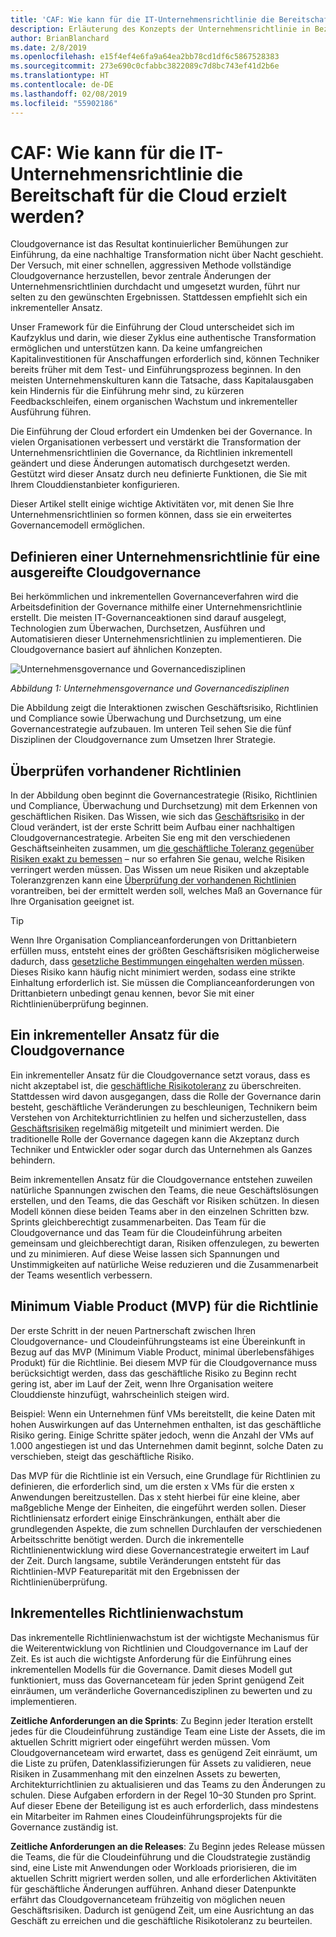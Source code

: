 ```yaml
---
title: 'CAF: Wie kann für die IT-Unternehmensrichtlinie die Bereitschaft für die Cloud erzielt werden?'
description: Erläuterung des Konzepts der Unternehmensrichtlinie in Bezug auf die Cloudgovernance
author: BrianBlanchard
ms.date: 2/8/2019
ms.openlocfilehash: e15f4ef4e6fa9a64ea2bb78cd1df6c5867528383
ms.sourcegitcommit: 273e690c0cfabbc3822089c7d8bc743ef41d2b6e
ms.translationtype: HT
ms.contentlocale: de-DE
ms.lasthandoff: 02/08/2019
ms.locfileid: "55902186"
---
```

<!-- markdownlint-disable MD026 -->

# <a name="caf-how-can-corporate-it-policy-become-cloud-ready"></a>CAF: Wie kann für die IT-Unternehmensrichtlinie die Bereitschaft für die Cloud erzielt werden?

Cloudgovernance ist das Resultat kontinuierlicher Bemühungen zur Einführung, da eine nachhaltige Transformation nicht über Nacht geschieht. Der Versuch, mit einer schnellen, aggressiven Methode vollständige Cloudgovernance herzustellen, bevor zentrale Änderungen der Unternehmensrichtlinien durchdacht und umgesetzt wurden, führt nur selten zu den gewünschten Ergebnissen. Stattdessen empfiehlt sich ein inkrementeller Ansatz.

Unser Framework für die Einführung der Cloud unterscheidet sich im Kaufzyklus und darin, wie dieser Zyklus eine authentische Transformation ermöglichen und unterstützen kann. Da keine umfangreichen Kapitalinvestitionen für Anschaffungen erforderlich sind, können Techniker bereits früher mit dem Test- und Einführungsprozess beginnen. In den meisten Unternehmenskulturen kann die Tatsache, dass Kapitalausgaben kein Hindernis für die Einführung mehr sind, zu kürzeren Feedbackschleifen, einem organischen Wachstum und inkrementeller Ausführung führen.

Die Einführung der Cloud erfordert ein Umdenken bei der Governance. In vielen Organisationen verbessert und verstärkt die Transformation der Unternehmensrichtlinien die Governance, da Richtlinien inkrementell geändert und diese Änderungen automatisch durchgesetzt werden. Gestützt wird dieser Ansatz durch neu definierte Funktionen, die Sie mit Ihrem Clouddienstanbieter konfigurieren.

Dieser Artikel stellt einige wichtige Aktivitäten vor, mit denen Sie Ihre Unternehmensrichtlinien so formen können, dass sie ein erweitertes Governancemodell ermöglichen.

## <a name="define-corporate-policy-to-mature-cloud-governance"></a>Definieren einer Unternehmensrichtlinie für eine ausgereifte Cloudgovernance

Bei herkömmlichen und inkrementellen Governanceverfahren wird die Arbeitsdefinition der Governance mithilfe einer Unternehmensrichtlinie erstellt. Die meisten IT-Governanceaktionen sind darauf ausgelegt, Technologien zum Überwachen, Durchsetzen, Ausführen und Automatisieren dieser Unternehmensrichtlinien zu implementieren. Die Cloudgovernance basiert auf ähnlichen Konzepten.

![Unternehmensgovernance und Governancedisziplinen](../../_images/operational-transformation-govern.png)

*Abbildung 1: Unternehmensgovernance und Governancedisziplinen*

Die Abbildung zeigt die Interaktionen zwischen Geschäftsrisiko, Richtlinien und Compliance sowie Überwachung und Durchsetzung, um eine Governancestrategie aufzubauen. Im unteren Teil sehen Sie die fünf Disziplinen der Cloudgovernance zum Umsetzen Ihrer Strategie.

## <a name="review-existing-policies"></a>Überprüfen vorhandener Richtlinien

In der Abbildung oben beginnt die Governancestrategie (Risiko, Richtlinien und Compliance, Überwachung und Durchsetzung) mit dem Erkennen von geschäftlichen Risiken. Das Wissen, wie sich das [Geschäftsrisiko](understanding-business-risk.md) in der Cloud verändert, ist der erste Schritt beim Aufbau einer nachhaltigen Cloudgovernancestrategie. Arbeiten Sie eng mit den verschiedenen Geschäftseinheiten zusammen, um [die geschäftliche Toleranz gegenüber Risiken exakt zu bemessen](risk-tolerance.md) – nur so erfahren Sie genau, welche Risiken verringert werden müssen. Das Wissen um neue Risiken und akzeptable Toleranzgrenzen kann eine [Überprüfung der vorhandenen Richtlinien](what-is-a-cloud-policy-review.md) vorantreiben, bei der ermittelt werden soll, welches Maß an Governance für Ihre Organisation geeignet ist.

> [!TIP]
> Wenn Ihre Organisation Complianceanforderungen von Drittanbietern erfüllen muss, entsteht eines der größten Geschäftsrisiken möglicherweise dadurch, dass [gesetzliche Bestimmungen eingehalten werden müssen](what-is-regulatory-compliance.md). Dieses Risiko kann häufig nicht minimiert werden, sodass eine strikte Einhaltung erforderlich ist. Sie müssen die Complianceanforderungen von Drittanbietern unbedingt genau kennen, bevor Sie mit einer Richtlinienüberprüfung beginnen.

## <a name="an-incremental-approach-to-cloud-governance"></a>Ein inkrementeller Ansatz für die Cloudgovernance

Ein inkrementeller Ansatz für die Cloudgovernance setzt voraus, dass es nicht akzeptabel ist, die [geschäftliche Risikotoleranz](risk-tolerance.md) zu überschreiten. Stattdessen wird davon ausgegangen, dass die Rolle der Governance darin besteht, geschäftliche Veränderungen zu beschleunigen, Technikern beim Verstehen von Architekturrichtlinien zu helfen und sicherzustellen, dass [Geschäftsrisiken](understanding-business-risk.md) regelmäßig mitgeteilt und minimiert werden. Die traditionelle Rolle der Governance dagegen kann die Akzeptanz durch Techniker und Entwickler oder sogar durch das Unternehmen als Ganzes behindern.

Beim inkrementellen Ansatz für die Cloudgovernance entstehen zuweilen natürliche Spannungen zwischen den Teams, die neue Geschäftslösungen erstellen, und den Teams, die das Geschäft vor Risiken schützen. In diesen Modell können diese beiden Teams aber in den einzelnen Schritten bzw. Sprints gleichberechtigt zusammenarbeiten. Das Team für die Cloudgovernance und das Team für die Cloudeinführung arbeiten gemeinsam und gleichberechtigt daran, Risiken offenzulegen, zu bewerten und zu minimieren. Auf diese Weise lassen sich Spannungen und Unstimmigkeiten auf natürliche Weise reduzieren und die Zusammenarbeit der Teams wesentlich verbessern.

## <a name="minimum-viable-product-mvp-for-policy"></a>Minimum Viable Product (MVP) für die Richtlinie

Der erste Schritt in der neuen Partnerschaft zwischen Ihren Cloudgovernance- und Cloudeinführungsteams ist eine Übereinkunft in Bezug auf das MVP (Minimum Viable Product, minimal überlebensfähiges Produkt) für die Richtlinie. Bei diesem MVP für die Cloudgovernance muss berücksichtigt werden, dass das geschäftliche Risiko zu Beginn recht gering ist, aber im Lauf der Zeit, wenn Ihre Organisation weitere Clouddienste hinzufügt, wahrscheinlich steigen wird.

Beispiel:  Wenn ein Unternehmen fünf VMs bereitstellt, die keine Daten mit hohen Auswirkungen auf das Unternehmen enthalten, ist das geschäftliche Risiko gering. Einige Schritte später jedoch, wenn die Anzahl der VMs auf 1.000 angestiegen ist und das Unternehmen damit beginnt, solche Daten zu verschieben, steigt das geschäftliche Risiko.

Das MVP für die Richtlinie ist ein Versuch, eine Grundlage für Richtlinien zu definieren, die erforderlich sind, um die ersten x VMs für die ersten x Anwendungen bereitzustellen. Das x steht hierbei für eine kleine, aber maßgebliche Menge der Einheiten, die eingeführt werden sollen. Dieser Richtliniensatz erfordert einige Einschränkungen, enthält aber die grundlegenden Aspekte, die zum schnellen Durchlaufen der verschiedenen Arbeitsschritte benötigt werden. Durch die inkrementelle Richtlinienentwicklung wird diese Governancestrategie erweitert im Lauf der Zeit. Durch langsame, subtile Veränderungen entsteht für das Richtlinien-MVP Featureparität mit den Ergebnissen der Richtlinienüberprüfung.

## <a name="incremental-policy-growth"></a>Inkrementelles Richtlinienwachstum

Das inkrementelle Richtlinienwachstum ist der wichtigste Mechanismus für die Weiterentwicklung von Richtlinien und Cloudgovernance im Lauf der Zeit. Es ist auch die wichtigste Anforderung für die Einführung eines inkrementellen Modells für die Governance. Damit dieses Modell gut funktioniert, muss das Governanceteam für jeden Sprint genügend Zeit einräumen, um veränderliche Governancedisziplinen zu bewerten und zu implementieren.

**Zeitliche Anforderungen an die Sprints**: Zu Beginn jeder Iteration erstellt jedes für die Cloudeinführung zuständige Team eine Liste der Assets, die im aktuellen Schritt migriert oder eingeführt werden müssen. Vom Cloudgovernanceteam wird erwartet, dass es genügend Zeit einräumt, um die Liste zu prüfen, Datenklassifizierungen für Assets zu validieren, neue Risiken in Zusammenhang mit den einzelnen Assets zu bewerten, Architekturrichtlinien zu aktualisieren und das Teams zu den Änderungen zu schulen. Diese Aufgaben erfordern in der Regel 10–30 Stunden pro Sprint. Auf dieser Ebene der Beteiligung ist es auch erforderlich, dass mindestens ein Mitarbeiter im Rahmen eines Cloudeinführungsprojekts für die Governance zuständig ist.

**Zeitliche Anforderungen an die Releases**: Zu Beginn jedes Release müssen die Teams, die für die Cloudeinführung und die Cloudstrategie zuständig sind, eine Liste mit Anwendungen oder Workloads priorisieren, die im aktuellen Schritt migriert werden sollen, und alle erforderlichen Aktivitäten für geschäftliche Änderungen aufführen. Anhand dieser Datenpunkte erfährt das Cloudgovernanceteam frühzeitig von möglichen neuen Geschäftsrisiken. Dadurch ist genügend Zeit, um eine Ausrichtung an das Geschäft zu erreichen und die geschäftliche Risikotoleranz zu beurteilen.